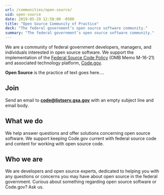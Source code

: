 ```yaml
---
url: /communities/open-source/
uid: open-source
date: 2019-05-29 12:58:00 -0500
title: "Open Source Community of Practice"
deck: "The federal government’s open source software community."
summary: "The federal government’s open source software community."
---
```



We are a community of federal government developers, managers, and individuals interested in open source software. We support the implementation of the [Federal Source Code Policy](https://sourcecode.cio.gov/) (OMB Memo M-16-21) and associated technology platform, [Code.gov](https://code.gov/).

**Open Source** is the practice of text goes here....


## Join

Send an email to [**code@listserv.gsa.gov**](mailto:code@listserv.gsa.gov) with an empty subject line and email body.

## What we do

We help answer questions and offer solutions concerning open source software. We support keeping Code.gov current with federal source code and content for working with open source code.

## Who we are

We are developers and open source experts, dedicated to helping you with any questions or concerns you may have about open source in the federal government. Curious about something regarding open source software or Code.gov? Ask us.
